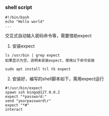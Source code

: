 ### shell script

```
#!/bin/bash
echo "Hello world"
...
```

交互式自动输入密码命令等，需要借助expect

1. 安装expect

```
ls /usr/bin | grep expect 
如果显示为空，说明未安装expect，使用以下命令安装

sudo apt install tcl tk expect
```
2. 安装好，编写的shell脚本如下，需用expect运行

```
#!/usr/bin/expect
spawn ssh bingo@127.0.0.2
expect "*password:"
send "yourpassword\r"
expect "*#"
interact
```


